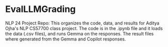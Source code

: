 # EvalLLMGrading
NLP 24 Project Repo:
This organizes the code, data, and results for Aditya Ojha's NLP CS57700 class project. The code is in the .ipynb file and it loads the data (.csv files), and runs Gemma on the responses. The result files where generated from the Gemma and Copilot responses.
